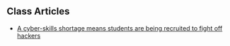 Class Articles
---
+ [A cyber-skills shortage means students are being recruited to fight off hackers](https://www.technologyreview.com/s/612309/a-cyber-skills-shortage-means-students-are-being-recruited-to-fight-off-hackers/)